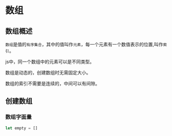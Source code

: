 # 数组

## 数组概述

`数组`是值的`有序集合`，其中的值叫作`元素`，每一个元素有一个数值表示的位置,叫作`索引`。

js中，同一个数组中的元素可以是不同类型。

数组是动态的，创建数组时无需固定大小。

数组的索引不需要是连续的，中间可以有间隙。

## 创建数组

### 数组字面量

``` javascript
let empty = []
```
